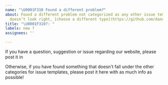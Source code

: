```yaml
---
name: "\U0001F310 Found a different problem?"
about: Found a different problem not categorized as any other issue template? If this
  doesn’t look right, [choose a different type](https://github.com/danner26/bunny-api/issues/new/choose).
title: "\U0001F310?: "
labels: new ?
assignees: ''

---
```


If you have a question, suggestion or issue regarding our website,
please post it in 

Otherwise, if you have found something that doesn't fall under the other categories for issue templates, please post it here with as much info as possible!
